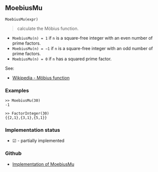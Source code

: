 ## MoebiusMu

```
MoebiusMu(expr)
```

> calculate the Möbius function.


* `MoebiusMu(n) = 1` if `n` is a square-free integer with an even number of prime factors.
* `MoebiusMu(n) = −1` if `n` is a square-free integer with an odd number of prime factors.
* `MoebiusMu(n) = 0` if `n` has a squared prime factor.

See:
* [Wikipedia - Möbius function](https://en.wikipedia.org/wiki/M%C3%B6bius_function)

### Examples

```
>> MoebiusMu(30)
-1

>> FactorInteger(30)
{{2,1},{3,1},{5,1}}
```






### Implementation status

* &#x2611; - partially implemented

### Github

* [Implementation of MoebiusMu](https://github.com/axkr/symja_android_library/blob/master/symja_android_library/matheclipse-core/src/main/java/org/matheclipse/core/builtin/NumberTheory.java#L4151) 
